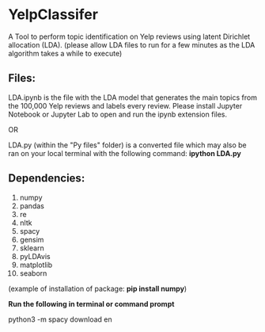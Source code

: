 # YelpClassifer
A Tool to perform topic identification on Yelp reviews using latent Dirichlet allocation (LDA). (please allow LDA files to run for a few minutes as the LDA algorithm takes a while to execute)

## Files:

LDA.ipynb is the file with the LDA model that generates the main topics from the 100,000 Yelp reviews and labels every review. Please install Jupyter Notebook or Jupyter Lab to open and run the ipynb extension files.

OR

LDA.py (within the "Py files" folder) is a converted file which may also be ran on your local terminal with the following command:
**ipython LDA.py**

## Dependencies:
1. numpy
2. pandas
3. re
4. nltk
5. spacy
6. gensim
7. sklearn
8. pyLDAvis
9. matplotlib
10. seaborn 

(example of installation of package: **pip install numpy**)

**Run the following in terminal or command prompt**

python3 -m spacy download en
